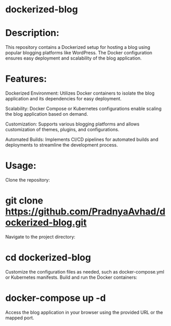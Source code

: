 # dockerized-blog
# Description:
This repository contains a Dockerized setup for hosting a blog using popular blogging platforms like WordPress. The Docker configuration ensures easy deployment and scalability of the blog application.

# Features:
Dockerized Environment: Utilizes Docker containers to isolate the blog application and its dependencies for easy deployment.

Scalability: Docker Compose or Kubernetes configurations enable scaling the blog application based on demand.

Customization: Supports various blogging platforms and allows customization of themes, plugins, and configurations.

Automated Builds: Implements CI/CD pipelines for automated builds and deployments to streamline the development process.

# Usage:
Clone the repository:

# git clone https://github.com/PradnyaAvhad/dockerized-blog.git⁠
Navigate to the project directory:

# cd dockerized-blog
Customize the configuration files as needed, such as docker-compose.yml or Kubernetes manifests.
Build and run the Docker containers:

# docker-compose up -d
Access the blog application in your browser using the provided URL or the mapped port.
